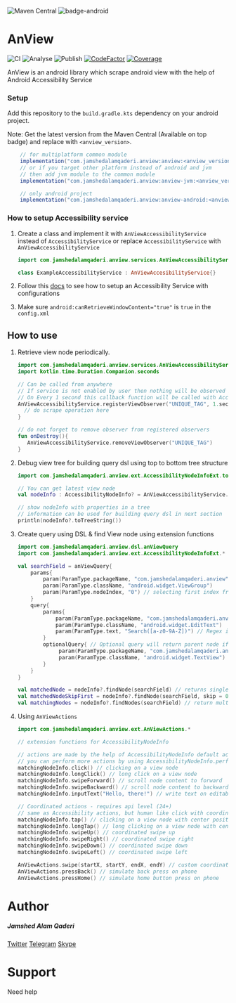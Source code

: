 ![Maven Central](https://img.shields.io/maven-central/v/com.jamshedalamqaderi/anview) ![badge-android](http://img.shields.io/badge/Platform-Android-brightgreen.svg?logo=android)

# AnView

![CI](https://github.com/JamshedAlamQaderi/anview/actions/workflows/ci.yml/badge.svg) ![Analyse](https://github.com/JamshedAlamQaderi/anview/actions/workflows/analyse.yml/badge.svg) ![Publish](https://github.com/JamshedAlamQaderi/anview/actions/workflows/publish.yml/badge.svg) [![CodeFactor](https://www.codefactor.io/repository/github/jamshedalamqaderi/anview/badge)](https://www.codefactor.io/repository/github/jamshedalamqaderi/anview) [![Coverage](https://codecov.io/gh/JamshedAlamQaderi/anview/branch/main/graph/badge.svg?token=AAVO2UQXLP)](https://codecov.io/gh/JamshedAlamQaderi/anview)

AnView is an android library which scrape android view with the help of Android Accessibility Service

### Setup

Add this repository to the `build.gradle.kts` dependency on your android project.

Note: Get the latest version from the Maven Central (Available on top badge) and replace with `<anview_version>`.

```gradle
    // for multiplatform common module
    implementation("com.jamshedalamqaderi.anview:anview:<anview_version>")
    // or if you target other platform instead of android and jvm
    // then add jvm module to the common module
    implementation("com.jamshedalamqaderi.anview:anview-jvm:<anview_version>")

    // only android project
    implementation("com.jamshedalamqaderi.anview:anview-android:<anview_version>")
```

### How to setup Accessibility service

1. Create a class and implement it with `AnViewAccessibilityService` instead of `AccessibilityService` or replace `AccessibilityService` with `AnViewAccessibilityService`

   ```kotlin
   import com.jamshedalamqaderi.anview.services.AnViewAccessibilityService

   class ExampleAccessibilityService : AnViewAccesibilityService{}
   ```
2. Follow this [docs](https://developer.android.com/guide/topics/ui/accessibility/service) to see how to setup an Accessibility Service with configurations
3. Make sure `android:canRetrieveWindowContent="true"` is `true` in the `config.xml`

## How to use

1. Retrieve view node periodically.

   ```kotlin
   import com.jamshedalamqaderi.anview.services.AnViewAccessibilityService
   import kotlin.time.Duration.Companion.seconds

   // Can be called from anywhere
   // If service is not enabled by user then nothing will be observed by this observer
   // On Every 1 second this callback function will be called with AccessibilityNodeInfo object
   AnViewAccessibilityService.registerViewObserver("UNIQUE_TAG", 1.seconds){ nodeInfo ->
     // do scrape operation here
   }

   // do not forget to remove observer from registered observers
   fun onDestroy(){
      AnViewAccessibilityService.removeViewObserver("UNIQUE_TAG")
   }

   ```
2. Debug view tree for building query dsl using top to bottom tree structure

   ```kotlin
   import com.jamshedalamqaderi.anview.ext.AccessibilityNodeInfoExt.toTreeString

   // You can get latest view node
   val nodeInfo : AccessibilityNodeInfo? = AnViewAccessibilityService.currentView()

   // show nodeInfo with properties in a tree
   // information can be used for building query dsl in next section
   println(nodeInfo?.toTreeString())

   ```
3. Create query using DSL & find View node using extension functions

   ```kotlin
   import com.jamshedalamqaderi.anview.dsl.anViewQuery
   import com.jamshedalamqaderi.anview.ext.AccessibilityNodeInfoExt.*

   val searchField = anViewQuery{
       params{
           param(ParamType.packageName, "com.jamshedalamqaderi.anview")
           param(ParamType.className, "android.widget.ViewGroup")
           param(ParamType.nodeIndex, "0") // selecting first index from same className's in the same list
       }
       query{
           params{
               param(ParamType.packageName, "com.jamshedalamqaderi.anview")
               param(ParamType.className, "android.widget.EditText")
               param(ParamType.text, "Search([a-z0-9A-Z])") // Regex is supported for some param type's
           }
           optionalQuery{ // Optional query will return parent node if no match found
                param(ParamType.packageName, "com.jamshedalamqaderi.anview")
                param(ParamType.className, "android.widget.TextView")
           }
       }
   }

   val matchedNode = nodeInfo?.findNode(searchField) // returns single node
   val matchedNodeSkipFirst = nodeInfo?.findNode(searchField, skip = 0) // skip first matching result
   val matchingNodes = nodeInfo?.findNodes(searchField) // return multiple matching node list
   ```
4. Using `AnViewActions`

   ```kotlin
   import com.jamshedalamqaderi.anview.ext.AnViewActions.*

   // extension functions for AccessibilityNodeInfo

   // actions are made by the help of AccessibilityNodeInfo default actions
   // you can perform more actions by using AccessibilityNodeInfo.performAction(actionId)
   matchingNodeInfo.click() // clicking on a view node
   matchingNodeInfo.longClick() // long click on a view node
   matchingNodeInfo.swipeForward() // scroll node content to forward
   matchingNodeInfo.swipeBackward() // scroll node content to backward
   matchingNodeInfo.inputText("Hello, there!") // write text on editable widget

   // Coordinated actions - requires api level (24+)
   // same as Accessibility actions, but human like click with coordinated positions
   matchingNodeInfo.tap() // clicking on a view node with center position
   matchingNodeInfo.longTap() // long clicking on a view node with center position
   matchingNodeInfo.swipeUp() // coordinated swipe up
   matchingNodeInfo.swipeRight() // coordinated swipe right
   matchingNodeInfo.swipeDown() // coordinated swipe down
   matchingNodeInfo.swipeLeft() // coordinated swipe left

   AnViewActions.swipe(startX, startY, endX, endY) // custom coordinated swipe function
   AnViewActions.pressBack() // simulate back press on phone
   AnViewActions.pressHome() // simulate home button press on phone
   ```

# Author

##### Jamshed Alam Qaderi

[Twitter](https://twitter.com/JamshedQaderi) [Telegram](https://t.me/jamshedalamqaderi) [Skype](https://join.skype.com/invite/s7In6PrmvOOz)

# Support

Need help
